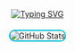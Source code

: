 <center>
  <a href="https://git.io/typing-svg"><img src="https://readme-typing-svg.demolab.com?font=Fira+Code&size=15&pause=1000&color=368FF7&center=true&width=435&lines=Hi+%F0%9F%91%8B%2C+I+am+Null!;Just+a+typical+Python%2FJS+programmer.;I+love+reverse+engineering+discord+api+xd" alt="Typing SVG" /></a>
</center>
  
<div align="center" style="margin: 20px 0;">
  <img src="https://github-readme-stats.vercel.app/api?username=rawnullbyte&show_icons=true&theme=react&title_color=00bcd4&icon_color=00bcd4&bg_color=0d1117&text_color=c9d1d9&border_color=0d1117" alt="GitHub Stats" style="border: 2px solid #00bcd4; border-radius: 10px;" />
</div>
